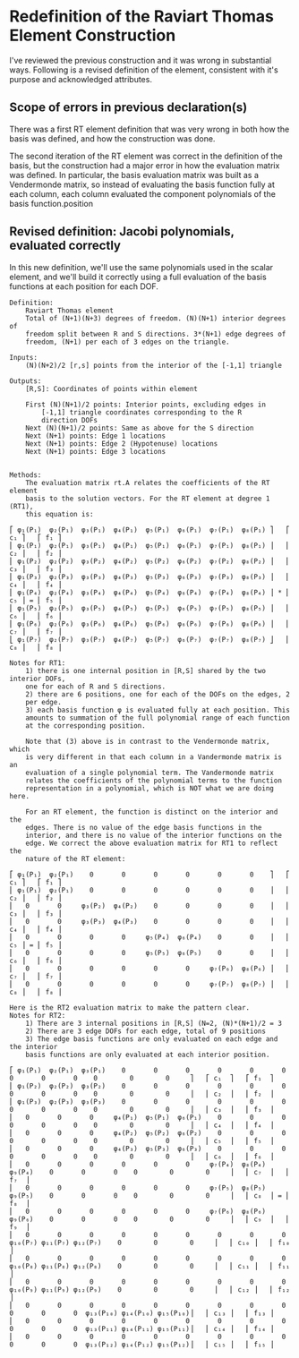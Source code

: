 # Redefinition of the Raviart Thomas Element Construction

I've reviewed the previous construction and it was wrong in substantial ways.
Following is a revised definition of the element, consistent with it's 
purpose and acknowledged attributes.

## Scope of errors in previous declaration(s)

There was a first RT element definition that was very wrong in both how the 
basis was defined, and how the construction was done.

The second iteration of the RT element was correct in the definition of the 
basis, but the construction had a major error in how the evaluation matrix 
was defined. In particular, the basis evaluation matrix was built as a 
Vendermonde matrix, so instead of evaluating the basis function fully at 
each column, each column evaluated the component polynomials of the basis 
function.position

## Revised definition: Jacobi polynomials, evaluated correctly

In this new definition, we'll use the same polynomials used in the scalar 
element, and we'll build it correctly using a full evaluation of the basis 
functions at each position for each DOF.

```
Definition:
	Raviart Thomas element
	Total of (N+1)(N+3) degrees of freedom. (N)(N+1) interior degrees of
	freedom split between R and S directions. 3*(N+1) edge degrees of
	freedom, (N+1) per each of 3 edges on the triangle.

Inputs:
	(N)(N+2)/2 [r,s] points from the interior of the [-1,1] triangle

Outputs:
	[R,S]: Coordinates of points within element

	First (N)(N+1)/2 points: Interior points, excluding edges in
		[-1,1] triangle coordinates corresponding to the R
		direction DOFs
	Next (N)(N+1)/2 points: Same as above for the S direction
	Next (N+1) points: Edge 1 locations
	Next (N+1) points: Edge 2 (Hypotenuse) locations
	Next (N+1) points: Edge 3 locations


Methods:
	The evaluation matrix rt.A relates the coefficients of the RT element
	basis to the solution vectors. For the RT element at degree 1 (RT1),
	this equation is:

⎡ φ₁(P₁)  φ₂(P₁)  φ₃(P₁)  φ₄(P₁)  φ₅(P₁)  φ₆(P₁)  φ₇(P₁)  φ₈(P₁) ⎤   ⎡ c₁ ⎤   ⎡ f₁ ⎤
⎢ φ₁(P₁)  φ₂(P₁)  φ₃(P₁)  φ₄(P₁)  φ₅(P₁)  φ₆(P₁)  φ₇(P₁)  φ₈(P₁) ⎥   ⎢ c₂ ⎥   ⎢ f₂ ⎥
⎢ φ₁(P₂)  φ₂(P₂)  φ₃(P₂)  φ₄(P₂)  φ₅(P₂)  φ₆(P₂)  φ₇(P₂)  φ₈(P₂) ⎥   ⎢ c₃ ⎥   ⎢ f₃ ⎥
⎢ φ₁(P₃)  φ₂(P₃)  φ₃(P₃)  φ₄(P₃)  φ₅(P₃)  φ₆(P₃)  φ₇(P₃)  φ₈(P₃) ⎥   ⎢ c₄ ⎥   ⎢ f₄ ⎥
⎢ φ₁(P₄)  φ₂(P₄)  φ₃(P₄)  φ₄(P₄)  φ₅(P₄)  φ₆(P₄)  φ₇(P₄)  φ₈(P₄) ⎥ * ⎢ c₅ ⎥ = ⎢ f₅ ⎥
⎢ φ₁(P₅)  φ₂(P₅)  φ₃(P₅)  φ₄(P₅)  φ₅(P₅)  φ₆(P₅)  φ₇(P₅)  φ₈(P₅) ⎥   ⎢ c₆ ⎥   ⎢ f₆ ⎥
⎢ φ₁(P₆)  φ₂(P₆)  φ₃(P₆)  φ₄(P₆)  φ₅(P₆)  φ₆(P₆)  φ₇(P₆)  φ₈(P₆) ⎥   ⎢ c₇ ⎥   ⎢ f₇ ⎥
⎣ φ₁(P₇)  φ₂(P₇)  φ₃(P₇)  φ₄(P₇)  φ₅(P₇)  φ₆(P₇)  φ₇(P₇)  φ₈(P₇) ⎦   ⎢ c₈ ⎥   ⎢ f₈ ⎥

Notes for RT1:
	1) there is one internal position in [R,S] shared by the two interior DOFs,
	one for each of R and S directions.
	2) there are 6 positions, one for each of the DOFs on the edges, 2
	per edge.
	3) each basis function φ is evaluated fully at each position. This
	amounts to summation of the full polynomial range of each function
	at the corresponding position.

	Note that (3) above is in contrast to the Vendermonde matrix, which
	is very different in that each column in a Vandermonde matrix is an
	evaluation of a single polynomial term. The Vandermonde matrix
	relates the coefficients of the polynomial terms to the function
	representation in a polynomial, which is NOT what we are doing here.

	For an RT element, the function is distinct on the interior and the
	edges. There is no value of the edge basis functions in the
	interior, and there is no value of the interior functions on the
	edge. We correct the above evaluation matrix for RT1 to reflect the
	nature of the RT element:

⎡ φ₁(P₁)  φ₂(P₁)    0       0       0       0       0       0    ⎤   ⎡ c₁ ⎤   ⎡ f₁ ⎤
⎢ φ₁(P₁)  φ₂(P₁)    0       0       0       0       0       0    ⎥   ⎢ c₂ ⎥   ⎢ f₂ ⎥
⎢   0       0     φ₃(P₂)  φ₄(P₂)    0       0       0       0    ⎥   ⎢ c₃ ⎥   ⎢ f₃ ⎥
⎢   0       0     φ₃(P₃)  φ₄(P₃)    0       0       0       0    ⎥   ⎢ c₄ ⎥   ⎢ f₄ ⎥
⎢   0       0       0       0     φ₅(P₄)  φ₆(P₄)    0       0    ⎥   ⎢ c₅ ⎥ = ⎢ f₅ ⎥
⎢   0       0       0       0     φ₅(P₅)  φ₆(P₅)    0       0    ⎥   ⎢ c₆ ⎥   ⎢ f₆ ⎥
⎢   0       0       0       0       0       0     φ₇(P₆)  φ₈(P₆) ⎥   ⎢ c₇ ⎥   ⎢ f₇ ⎥
⎢   0       0       0       0       0       0     φ₇(P₇)  φ₈(P₇) ⎥   ⎢ c₈ ⎥   ⎢ f₈ ⎥

Here is the RT2 evaluation matrix to make the pattern clear.
Notes for RT2:
	1) There are 3 internal positions in [R,S] (N=2, (N)*(N+1)/2 = 3
	2) There are 3 edge DOFs for each edge, total of 9 positions
	3) The edge basis functions are only evaluated on each edge and the interior
	basis functions are only evaluated at each interior position.

⎡ φ₁(P₁)  φ₂(P₁)  φ₃(P₁)    0       0       0       0       0       0       0       0       0    0        0        0     ⎤   ⎡ c₁  ⎤   ⎡ f₁  ⎤
⎢ φ₁(P₂)  φ₂(P₂)  φ₃(P₂)    0       0       0       0       0       0       0       0       0    0        0        0     ⎥   ⎢ c₂  ⎥   ⎢ f₂  ⎥
⎢ φ₁(P₃)  φ₂(P₃)  φ₃(P₃)    0       0       0       0       0       0       0       0       0    0        0        0     ⎥   ⎢ c₃  ⎥   ⎢ f₃  ⎥
⎢   0       0       0     φ₄(P₁)  φ₅(P₁)  φ₆(P₁)    0       0       0       0       0       0    0        0        0     ⎥   ⎢ c₄  ⎥   ⎢ f₄  ⎥
⎢   0       0       0     φ₄(P₂)  φ₅(P₂)  φ₆(P₂)    0       0       0       0       0       0    0        0        0     ⎥   ⎢ c₅  ⎥   ⎢ f₅  ⎥
⎢   0       0       0     φ₄(P₃)  φ₅(P₃)  φ₆(P₃)    0       0       0       0       0       0    0        0        0     ⎥   ⎢ c₆  ⎥   ⎢ f₆  ⎥
⎢   0       0       0       0       0       0     φ₇(P₄)  φ₈(P₄)  φ₉(P₄)    0       0       0    0        0        0     ⎥   ⎢ c₇  ⎥   ⎢ f₇  ⎥
⎢   0       0       0       0       0       0     φ₇(P₅)  φ₈(P₅)  φ₉(P₅)    0       0       0    0        0        0     ⎥   ⎢ c₈  ⎥ = ⎢ f₈  ⎥
⎢   0       0       0       0       0       0     φ₇(P₆)  φ₈(P₆)  φ₉(P₆)    0       0       0    0        0        0     ⎥   ⎢ c₉  ⎥   ⎢ f₉  ⎥
⎢   0       0       0       0       0       0       0       0       0 φ₁₀(P₇) φ₁₁(P₇) φ₁₂(P₇)    0        0        0     ⎥   ⎢ c₁₀ ⎥   ⎢ f₁₀ ⎥
⎢   0       0       0       0       0       0       0       0       0 φ₁₀(P₈) φ₁₁(P₈) φ₁₂(P₈)    0        0        0     ⎥   ⎢ c₁₁ ⎥   ⎢ f₁₁ ⎥
⎢   0       0       0       0       0       0       0       0       0 φ₁₀(P₉) φ₁₁(P₉) φ₁₂(P₉)    0        0        0     ⎥   ⎢ c₁₂ ⎥   ⎢ f₁₂ ⎥
⎢   0       0       0       0       0       0       0       0       0       0       0       0  φ₁₃(P₁₀) φ₁₄(P₁₀) φ₁₅(P₁₀)⎥   ⎢ c₁₃ ⎥   ⎢ f₁₃ ⎥
⎢   0       0       0       0       0       0       0       0       0       0       0       0  φ₁₃(P₁₁) φ₁₄(P₁₁) φ₁₅(P₁₁)⎥   ⎢ c₁₄ ⎥   ⎢ f₁₄ ⎥
⎢   0       0       0       0       0       0       0       0       0       0       0       0  φ₁₃(P₁₂) φ₁₄(P₁₂) φ₁₅(P₁₂)⎥   ⎢ c₁₅ ⎥   ⎢ f₁₅ ⎥
```